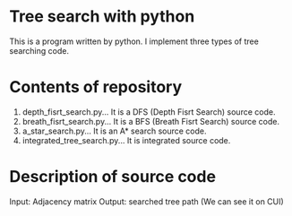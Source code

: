 # Tree search with python 
This is a program written by python.
I implement three types of tree searching code. 

# Contents of repository
1. depth_fisrt_search.py... It is a DFS (Depth Fisrt Search) source code.
2. breath_fisrt_search.py... It is a BFS (Breath Fisrt Search) source code.
3. a_star_search.py... It is an A* search source code.
4. integrated_tree_search.py... It is integrated source code. 

# Description of source code
Input: Adjacency matrix
Output: searched tree path (We can see it on CUI) 

